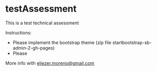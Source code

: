 # testAssessment
This is a test technical assessment

Instructions:

- Please implement the bootstrap theme (zip file startbootstrap-sb-admin-2-gh-pages)
- Please 

More info with eliezer.moreno@gmail.com

